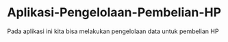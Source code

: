 # Aplikasi-Pengelolaan-Pembelian-HP
Pada aplikasi ini kita bisa melakukan pengelolaan data untuk pembelian HP
